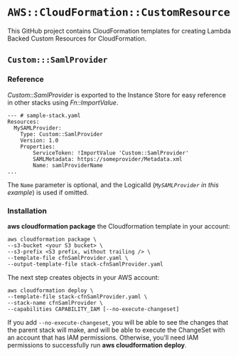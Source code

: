 # `AWS::CloudFormation::CustomResource`

This GitHub project contains CloudFormation templates for creating 
Lambda Backed Custom Resources for CloudFormation.

## `Custom:::SamlProvider`

### Reference

*Custom::SamlProvider* is exported to the Instance Store for easy 
reference in other stacks using *Fn::ImportValue*.

    --- # sample-stack.yaml
    Resources:
      MySAMLProvider:
        Type: Custom::SamlProvider
        Version: 1.0
        Properties:
            ServiceToken: !ImportValue 'Custom::SamlProvider'
            SAMLMetadata: https://someprovider/Metadata.xml
            Name: samlProviderName
    ...

The `Name` parameter is optional, and the LogicalId (*`MySAMLProvider`
in this example*) is used if omitted.

### Installation

**aws cloudformation package** the Cloudformation template in your account:

    aws cloudformation package \
    --s3-bucket <your S3 bucket> \
    --s3-prefix <S3 prefix, without trailing /> \
    --template-file cfnSamlProvider.yaml \
    --output-template-file stack-cfnSamlProvider.yaml

The next step creates objects in your AWS account:

    aws cloudformation deploy \
    --template-file stack-cfnSamlProvider.yaml \
    --stack-name cfnSamlProvider \
    --capabilities CAPABILITY_IAM [--no-execute-changeset]

If you add `--no-execute-changeset`, you will be able to see the changes 
that the parent stack will make, and will be able to execute the ChangeSet
with an account that has IAM permissions. Otherwise, you'll need
IAM permissions to successfully run **aws cloudformation deploy**.
